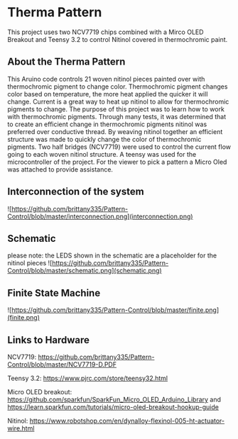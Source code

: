 # Therma Pattern
This project uses two NCV7719 chips combined with a Mirco OLED Breakout and Teensy 3.2 to control Nitinol covered in thermochromic paint. 
## About the Therma Pattern 
This Aruino code controls 21 woven nitinol pieces painted over with thermochromic 
pigment to change color. Thermochromic pigment changes color based on temperature, 
the more heat applied the quicker it will change. Current is a great way to heat up nitinol 
to allow for thermochromic pigments to change. The purpose of this project was to learn how to work
with thermochromic pigments. Through many tests, it was determined that to create an efficient change 
in thermochromic pigments nitinol was preferred over conductive thread. By weaving nitinol together 
an efficient structure was made to quickly change the color of thermochromic pigments. Two half bridges 
(NCV7719) were used to control the current flow going to each woven nitinol structure. 
A teensy was used for the microcontroller of the project. 
For the viewer to pick a pattern a Micro Oled was attached to provide assistance.
## Interconnection of the system
![https://github.com/brittany335/Pattern-Control/blob/master/interconnection.png](interconnection.png)

## Schematic
please note: the LEDS shown in the schematic are a placeholder for the nitinol pieces
![https://github.com/brittany335/Pattern-Control/blob/master/schematic.png](schematic.png)

## Finite State Machine
![https://github.com/brittany335/Pattern-Control/blob/master/finite.png](finite.png)

## Links to Hardware 
NCV7719: https://github.com/brittany335/Pattern-Control/blob/master/NCV7719-D.PDF


Teensy 3.2: https://www.pjrc.com/store/teensy32.html


Micro OLED breakout: https://github.com/sparkfun/SparkFun_Micro_OLED_Arduino_Library and https://learn.sparkfun.com/tutorials/micro-oled-breakout-hookup-guide


Nitinol: https://www.robotshop.com/en/dynalloy-flexinol-005-ht-actuator-wire.html


